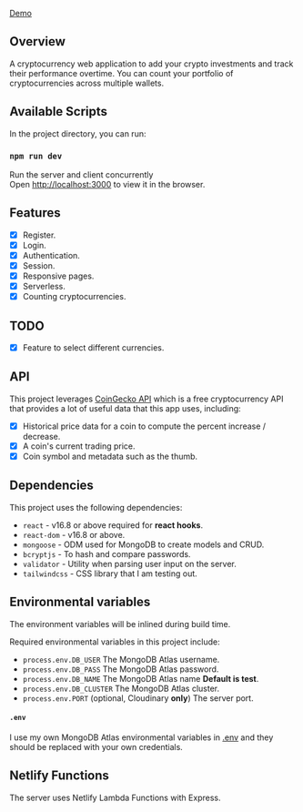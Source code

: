[Demo](https://crypto-counter.netlify.app)

## Overview

A cryptocurrency web application to add your crypto investments and track their performance overtime. You can count your portfolio of cryptocurrencies across multiple wallets.

## Available Scripts

In the project directory, you can run:

### `npm run dev`

Run the server and client concurrently<br />
Open [http://localhost:3000](http://localhost:3000) to view it in the browser.

## Features

- [x] Register.
- [x] Login.
- [x] Authentication.
- [x] Session.
- [x] Responsive pages.
- [x] Serverless.
- [x] Counting cryptocurrencies.

## TODO

- [x] Feature to select different currencies.

## API

This project leverages [CoinGecko API](https://www.coingecko.com/en/api) which is a free cryptocurrency API that provides a lot of useful data that this app uses, including:

- [x] Historical price data for a coin to compute the percent increase / decrease.
- [x] A coin's current trading price.
- [x] Coin symbol and metadata such as the thumb.

## Dependencies

This project uses the following dependencies:

- `react` - v16.8 or above required for **react hooks**.
- `react-dom` - v16.8 or above.
- `mongoose` - ODM used for MongoDB to create models and CRUD.
- `bcryptjs` - To hash and compare passwords.
- `validator` - Utility when parsing user input on the server.
- `tailwindcss` - CSS library that I am testing out.

## Environmental variables

The environment variables will be inlined during build time.

Required environmental variables in this project include:

- `process.env.DB_USER` The MongoDB Atlas username.
- `process.env.DB_PASS` The MongoDB Atlas password.
- `process.env.DB_NAME` The MongoDB Atlas name **Default is test**.
- `process.env.DB_CLUSTER` The MongoDB Atlas cluster.
- `process.env.PORT` (optional, Cloudinary **only**) The server port.

#### `.env`

I use my own MongoDB Atlas environmental variables in [.env](.env) and they should be replaced with your own credentials.


## Netlify Functions

The server uses Netlify Lambda Functions with Express.
